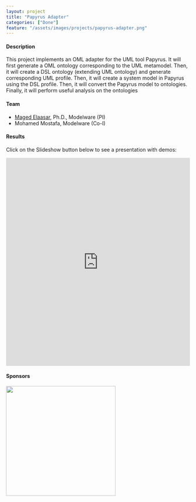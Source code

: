 ```yaml
---
layout: project
title: "Papyrus Adapter"
categories: ["Done"]
feature: "/assets/images/projects/papyrus-adapter.png"
---
```


#### Description

This project implements an OML adapter for the UML tool Papyrus. It will first generate a OML ontology corresponding to the UML metamodel. Then, it will create a DSL ontology (extending UML ontology) and generate corresponding UML profile. Then, it will create a system model in Papyrus using the DSL profile. Then, it will convert the Papyrus model to  ontologies. Finally, it will perform useful  analysis on the ontologies

#### Team

- [Maged Elaasar](/maged-elaasar.html), Ph.D., Modelware (PI)
- Mohamed Mostafa, Modelware (Co-I)

#### Results

Click on the Slideshow button below to see a presentation with demos:

<style>
.responsive-wrap iframe{ max-width: 100%;}
</style>
<div class="responsive-wrap">
<!-- this is the embed code provided by Google -->
  <iframe src="https://docs.google.com/presentation/d/1QRrh8vaxVeBy2_-SxxZLyUTmIWJUn2eyoYT6RzG_2rg/edit?usp=sharing" frameborder="0" width="960" height="569" allowfullscreen="true" mozallowfullscreen="true" webkitallowfullscreen="true"></iframe>
<!-- Google embed ends -->
</div>

#### Sponsors

[<img width="300" src="https://list.cea.fr/app/themes/cealist/dist/images/list.png"/>](https://list.cea.fr/en/)